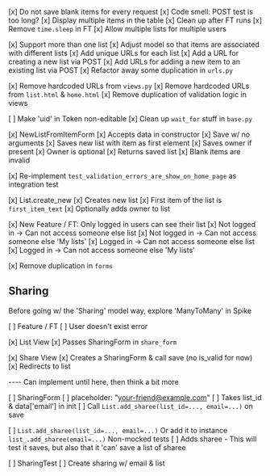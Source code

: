 [x] Do not save blank items for every request
[x] Code smell: POST test is too long?
[x] Display multiple items in the table
[x] Clean up after FT runs
[x] Remove `time.sleep` in FT
[x] Allow multiple lists for multiple users

[x] Support more than one list
  [x] Adjust model so that items are associated with different lists
  [x] Add unique URLs for each list
  [x] Add a URL for creating a new list via POST
  [x] Add URLs for adding a new item to an existing list via POST
  [x] Refactor away some duplication in `urls.py`

[x] Remove hardcoded URLs from `views.py`
[x] Remove hardcoded URLs from `list.html` & `home.html`
[x] Remove duplication of validation logic in views

[ ] Make 'uid' in Token non-editable
[x] Clean up `wait_for` stuff in `base.py`

[x] NewListFromItemForm
  [x] Accepts data in constructor
  [x] Save w/ no arguments
    [x] Saves new list with item as first element
    [x] Saves owner if present
    [x] Owner is optional
    [x] Returns saved list
  [x] Blank items are invalid

[x] Re-implement `test_validation_errors_are_show_on_home_page` as integration test

[x] List.create_new
  [x] Creates new list
  [x] First item of the list is `first_item_text`
  [x] Optionally adds owner to list


[x] New Feature / FT: Only logged in users can see their list
  [x] Not logged in -> Can not access someone else list
  [x] Not logged in -> Can not access someone else 'My lists'
  [x] Logged in -> Can not access someone else list
  [x] Logged in -> Can not access someone else 'My lists'

[x] Remove duplication in `forms`


## Sharing

Before going w/ the 'Sharing' model way, explore 'ManyToMany' in Spike


[ ] Feature / FT
  [ ] User doesn't exist error

[x] List View
  [x] Passes SharingForm in `share_form`

[x] Share View
  [x] Creates a SharingForm & call save (no is_valid for now)
  [x] Redirects to list

---- Can implement until here, then think a bit more

[ ] SharingForm
  [ ] placeholder: "your-friend@example.com"
  [ ] Takes list_id & data['email'] in init
  [ ] Call `List.add_sharee(list_id=..., email=...)` on save


[ ] `List.add_sharee(list_id=..., email=...)`
    Or add it to instance `list_.add_sharee(email=...)`
    Non-mocked tests
  [ ] Adds sharee
      - This will test it saves, but also that it 'can' save a list of sharee

[ ] SharingTest
  [ ] Create sharing w/ email & list